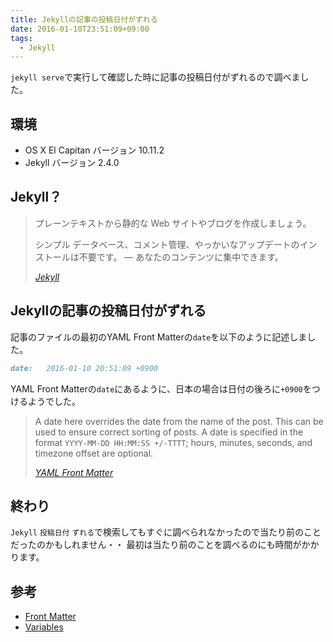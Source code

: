 ```yaml
---
title: Jekyllの記事の投稿日付がずれる
date: 2016-01-10T23:51:09+09:00
tags:
  - Jekyll
---
```


`jekyll serve`で実行して確認した時に記事の投稿日付がずれるので調べました。

<!--more-->

## 環境

* OS X El Capitan バージョン 10.11.2
* Jekyll バージョン 2.4.0

## Jekyll？

> プレーンテキストから静的な Web サイトやブログを作成しましょう。
>
> シンプル
> データベース、コメント管理、やっかいなアップデートのインストールは不要です。 — あなたのコンテンツに集中できます。
>
> <cite>[Jekyll](http://jekyllrb-ja.github.io)</cite>

## Jekyllの記事の投稿日付がずれる

記事のファイルの最初のYAML Front Matterの`date`を以下のように記述しました。

```markdown
date:   2016-01-10 20:51:09 +0900
```

YAML Front Matterの`date`にあるように、日本の場合は日付の後ろに`+0900`をつけるようでした。

> A date here overrides the date from the name of the post. This can be used to ensure correct sorting of posts. A date is specified in the format `YYYY-MM-DD HH:MM:SS +/-TTTT`; hours, minutes, seconds, and timezone offset are optional.
>
> <cite>[YAML Front Matter](http://jekyllrb.com/docs/frontmatter/#predefined-variables-for-posts)</cite>

## 終わり

`Jekyll` `投稿日付` `ずれる`で検索してもすぐに調べられなかったので当たり前のことだったのかもしれません・・
最初は当たり前のことを調べるのにも時間がかかります。

## 参考

* [Front Matter](http://jekyllrb.com/docs/frontmatter/)
* [Variables](http://jekyllrb.com/docs/variables/)
